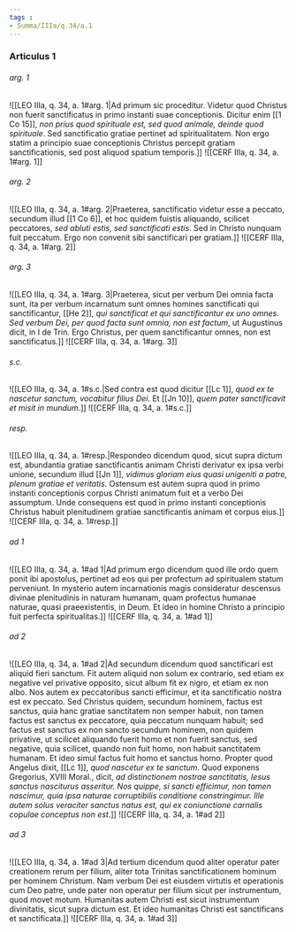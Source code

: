 ```yaml
---
tags : 
- Summa/IIIa/q.34/a.1
---
```


### Articulus 1

###### arg. 1
![[LEO IIIa, q. 34, a. 1#arg. 1|Ad primum sic proceditur. Videtur quod Christus non fuerit sanctificatus in primo instanti suae conceptionis. Dicitur enim [[1 Co 15]], *non prius quod spirituale est, sed quod animale, deinde quod spirituale*. Sed sanctificatio gratiae pertinet ad spiritualitatem. Non ergo statim a principio suae conceptionis Christus percepit gratiam sanctificationis, sed post aliquod spatium temporis.]]
![[CERF IIIa, q. 34, a. 1#arg. 1]]

###### arg. 2
![[LEO IIIa, q. 34, a. 1#arg. 2|Praeterea, sanctificatio videtur esse a peccato, secundum illud [[1 Co 6]], et hoc quidem fuistis aliquando, scilicet peccatores, *sed abluti estis, sed sanctificati estis*. Sed in Christo nunquam fuit peccatum. Ergo non convenit sibi sanctificari per gratiam.]]
![[CERF IIIa, q. 34, a. 1#arg. 2]]

###### arg. 3
![[LEO IIIa, q. 34, a. 1#arg. 3|Praeterea, sicut per verbum Dei omnia facta sunt, ita per verbum incarnatum sunt omnes homines sanctificati qui sanctificantur, [[He 2]], *qui sanctificat et qui sanctificantur ex uno omnes. Sed verbum Dei, per quod facta sunt omnia, non est factum*, ut Augustinus dicit, in I de Trin. Ergo Christus, per quem sanctificantur omnes, non est sanctificatus.]]
![[CERF IIIa, q. 34, a. 1#arg. 3]]

###### s.c.
![[LEO IIIa, q. 34, a. 1#s.c.|Sed contra est quod dicitur [[Lc 1]], *quod ex te nascetur sanctum, vocabitur filius Dei*. Et [[Jn 10]], *quem pater sanctificavit et misit in mundum*.]]
![[CERF IIIa, q. 34, a. 1#s.c.]]

###### resp.
![[LEO IIIa, q. 34, a. 1#resp.|Respondeo dicendum quod, sicut supra dictum est, abundantia gratiae sanctificantis animam Christi derivatur ex ipsa verbi unione, secundum illud [[Jn 1]], *vidimus gloriam eius quasi unigeniti a patre, plenum gratiae et veritatis*. Ostensum est autem supra quod in primo instanti conceptionis corpus Christi animatum fuit et a verbo Dei assumptum. Unde consequens est quod in primo instanti conceptionis Christus habuit plenitudinem gratiae sanctificantis animam et corpus eius.]]
![[CERF IIIa, q. 34, a. 1#resp.]]

###### ad 1
![[LEO IIIa, q. 34, a. 1#ad 1|Ad primum ergo dicendum quod ille ordo quem ponit ibi apostolus, pertinet ad eos qui per profectum ad spiritualem statum perveniunt. In mysterio autem incarnationis magis consideratur descensus divinae plenitudinis in naturam humanam, quam profectus humanae naturae, quasi praeexistentis, in Deum. Et ideo in homine Christo a principio fuit perfecta spiritualitas.]]
![[CERF IIIa, q. 34, a. 1#ad 1]]

###### ad 2
![[LEO IIIa, q. 34, a. 1#ad 2|Ad secundum dicendum quod sanctificari est aliquid fieri sanctum. Fit autem aliquid non solum ex contrario, sed etiam ex negative vel privative opposito, sicut album fit ex nigro, et etiam ex non albo. Nos autem ex peccatoribus sancti efficimur, et ita sanctificatio nostra est ex peccato. Sed Christus quidem, secundum hominem, factus est sanctus, quia hanc gratiae sanctitatem non semper habuit, non tamen factus est sanctus ex peccatore, quia peccatum nunquam habuit; sed factus est sanctus ex non sancto secundum hominem, non quidem privative, ut scilicet aliquando fuerit homo et non fuerit sanctus, sed negative, quia scilicet, quando non fuit homo, non habuit sanctitatem humanam. Et ideo simul factus fuit homo et sanctus homo. Propter quod Angelus dixit, [[Lc 1]], *quod nascetur ex te sanctum*. Quod exponens Gregorius, XVIII Moral., dicit, *ad distinctionem nostrae sanctitatis, Iesus sanctus nasciturus asseritur. Nos quippe, si sancti efficimur, non tamen nascimur, quia ipsa naturae corruptibilis conditione constringimur. Ille autem solus veraciter sanctus natus est, qui ex coniunctione carnalis copulae conceptus non est*.]]
![[CERF IIIa, q. 34, a. 1#ad 2]]

###### ad 3
![[LEO IIIa, q. 34, a. 1#ad 3|Ad tertium dicendum quod aliter operatur pater creationem rerum per filium, aliter tota Trinitas sanctificationem hominum per hominem Christum. Nam verbum Dei est eiusdem virtutis et operationis cum Deo patre, unde pater non operatur per filium sicut per instrumentum, quod movet motum. Humanitas autem Christi est sicut instrumentum divinitatis, sicut supra dictum est. Et ideo humanitas Christi est sanctificans et sanctificata.]]
![[CERF IIIa, q. 34, a. 1#ad 3]]

